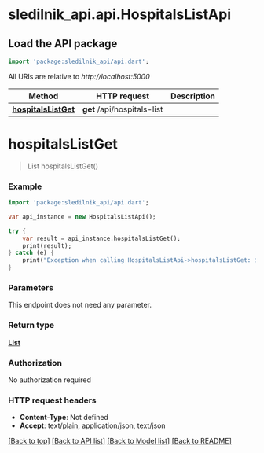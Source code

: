 # sledilnik_api.api.HospitalsListApi

## Load the API package
```dart
import 'package:sledilnik_api/api.dart';
```

All URIs are relative to *http://localhost:5000*

Method | HTTP request | Description
------------- | ------------- | -------------
[**hospitalsListGet**](HospitalsListApi.md#hospitalsListGet) | **get** /api/hospitals-list | 


# **hospitalsListGet**
> List<Hospital> hospitalsListGet()



### Example 
```dart
import 'package:sledilnik_api/api.dart';

var api_instance = new HospitalsListApi();

try { 
    var result = api_instance.hospitalsListGet();
    print(result);
} catch (e) {
    print("Exception when calling HospitalsListApi->hospitalsListGet: $e\n");
}
```

### Parameters
This endpoint does not need any parameter.

### Return type

[**List<Hospital>**](Hospital.md)

### Authorization

No authorization required

### HTTP request headers

 - **Content-Type**: Not defined
 - **Accept**: text/plain, application/json, text/json

[[Back to top]](#) [[Back to API list]](../README.md#documentation-for-api-endpoints) [[Back to Model list]](../README.md#documentation-for-models) [[Back to README]](../README.md)


